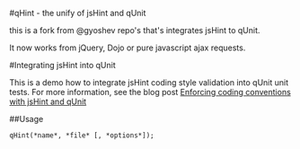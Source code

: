 #qHint - the unify of jsHint and qUnit

this is a fork from @gyoshev repo's that's integrates jsHint to qUnit.

It now works from jQuery, Dojo or pure javascript ajax requests.

#Integrating jsHint into qUnit

This is a demo how to integrate jsHint coding style validation into qUnit unit tests. For more information, see the blog post [Enforcing coding conventions with jsHint and qUnit](http://blog.gyoshev.net/2011/04/enforcing-coding-conventions-with-jshint-and-qunit)

##Usage

    qHint(*name*, *file* [, *options*]);
 

